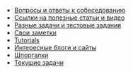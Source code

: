 - <a href="/questions.md">Вопросы и ответы к собеседованию</a>
- <a href="/links/readme.md">Ссылки на полезные статьи и видео</a>
- <a href="/tasks/tasks.md">Разные задачи и тестовые задания</a>
- <a href="/notes/readme.md">Свои заметки</a>
- <a href="/tutorials/readme.md">Tutorials</a>
- <a href="/blogs/readme.md">Интересные блоги и сайты</a>
- <a href="/shpor/readme.md">Шпоргалки</a>
- <a href="/actual/readme.md">Текушие задачи</a>